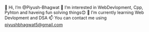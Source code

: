 👋 Hi, I’m @Piyush-Bhagwat
👀 I’m interested in WebDevlopment, Cpp, Pyhton and haveing fun solving things😊
🌱 I’m currently learning Web Devlopment and DSA
📫 You can contact me using piyushbhagwat5@gmail.com
